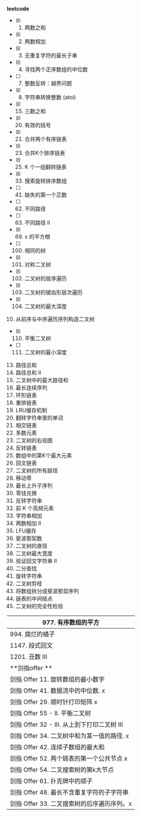 **leetcode**

- [x] 1. 两数之和 

- [x] 2. 两数相加 

- [x] 3. 无重复字符的最长子串

- [x] 4. 寻找两个正序数组的中位数

- [ ] 7. 整数反转：越界问题

- [x] 8. 字符串转换整数 (atoi)

- [x] 15. 三数之和

- [x] 20. 有效的括号

- [x] 21. 合并两个有序链表

- [x] 23. 合并K个排序链表

- [x] 25. K 个一组翻转链表

- [x] 33. 搜索旋转排序数组

- [ ] 41. 缺失的第一个正数

- [ ] 62. 不同路径

- [ ] 63. 不同路径 II
- [x] 69. x 的平方根
- [ ] 100. 相同的树
- [x] 101. 对称二叉树
- [x] 102. 二叉树的层序遍历
- [x] 103. 二叉树的锯齿形层次遍历
- [x] 104. 二叉树的最大深度
10. 从前序与中序遍历序列构造二叉树
- [x] 110. 平衡二叉树
- [ ] 111. 二叉树的最小深度
13. 路径总和
14. 路径总和 II
15. 二叉树中的最大路径和
16. 最长连续序列
17. 环形链表
18. 重排链表
19. LRU缓存机制
20. 翻转字符串里的单词
21. 相交链表
22. 多数元素
23. 二叉树的右视图
24. 反转链表
25. 数组中的第K个最大元素
26. 回文链表
27. 二叉树的所有路径
28. 移动零
29. 最长上升子序列
30. 零钱兑换
31. 反转字符串
32. 前 K 个高频元素
33. 字符串相加
34. 两数相加 II
35. LFU缓存
36. 斐波那契数
37. 二叉树的直径
38. 二叉树最大宽度
39. 验证回文字符串 Ⅱ
40. 二分查找
41. 旋转字符串
42. 二叉树剪枝
43. 将数组拆分成斐波那契序列
44. 链表的中间结点
45. 二叉树的完全性检验



| 977. 有序数组的平方                         |
| ------------------------------------------- |
| 994. 腐烂的橘子                             |
| 1147. 段式回文                              |
| 1201. 丑数 III                              |
| **剑指offer **                              |
| 剑指 Offer 11. 旋转数组的最小数字           |
| 剑指 Offer 41. 数据流中的中位数. x          |
| 剑指 Offer 29. 顺时针打印矩阵  x            |
| 剑指 Offer 55 - II. 平衡二叉树              |
| 剑指 Offer 32 - III. 从上到下打印二叉树 III |
| 剑指 Offer 34. 二叉树中和为某一值的路径. x  |
| 剑指 Offer 42. 连续子数组的最大和           |
| 剑指 Offer 52. 两个链表的第一个公共节点  x  |
| 剑指 Offer 54. 二叉搜索树的第k大节点        |
| 剑指 Offer 61. 扑克牌中的顺子               |
| 剑指 Offer 48. 最长不含重复字符的子字符串   |
| 剑指 Offer 33. 二叉搜索树的后序遍历序列。x  |
